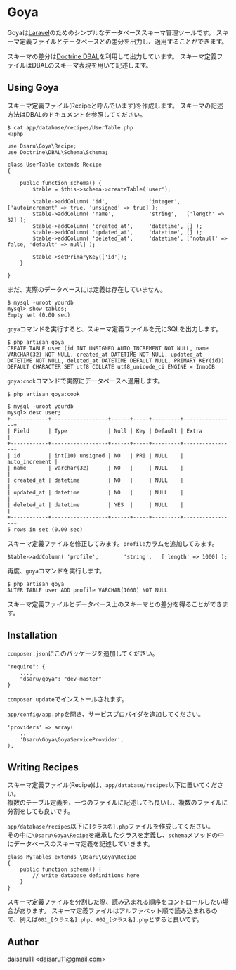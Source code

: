 # Goya #

Goyaは[Laravel](http://laravel.com/)のためのシンプルなデータベーススキーマ管理ツールです。
スキーマ定義ファイルとデータベースとの差分を出力し、適用することができます。

スキーマの差分は[Doctrine DBAL](http://www.doctrine-project.org/projects/dbal.html)を利用して出力しています。
スキーマ定義ファイルはDBALのスキーマ表現を用いて記述します。

## Using Goya ##

スキーマ定義ファイル(Recipeと呼んでいます)を作成します。
スキーマの記述方法はDBALのドキュメントを参照してください。

	$ cat app/database/recipes/UserTable.php
	<?php
	
	use Dsaru\Goya\Recipe;
	use Doctrine\DBAL\Schema\Schema;
	
	class UserTable extends Recipe
	{
	
		public function schema() {
			$table = $this->schema->createTable('user');
	
			$table->addColumn( 'id',             'integer',  ['autoincrement' => true, 'unsigned' => true] );
			$table->addColumn( 'name',           'string',   ['length' => 32] );
			$table->addColumn( 'created_at',     'datetime', [] );
			$table->addColumn( 'updated_at',     'datetime', [] );
			$table->addColumn( 'deleted_at',     'datetime', ['notnull' => false, 'default' => null] );
	
			$table->setPrimaryKey(['id']);
		}
	
	}
	
まだ、実際のデータベースには定義は存在していません。

	$ mysql -uroot yourdb 
	mysql> show tables;
	Empty set (0.00 sec)
	
`goya`コマンドを実行すると、スキーマ定義ファイルを元にSQLを出力します。

	$ php artisan goya
	CREATE TABLE user (id INT UNSIGNED AUTO_INCREMENT NOT NULL, name VARCHAR(32) NOT NULL, created_at DATETIME NOT NULL, updated_at DATETIME NOT NULL, deleted_at DATETIME DEFAULT NULL, PRIMARY KEY(id)) DEFAULT CHARACTER SET utf8 COLLATE utf8_unicode_ci ENGINE = InnoDB

`goya:cook`コマンドで実際にデータベースへ適用します。

	$ php artisan goya:cook

	$ mysql -uroot yourdb 
	mysql> desc user;
	+------------+------------------+------+-----+---------+----------------+
	| Field      | Type             | Null | Key | Default | Extra          |
	+------------+------------------+------+-----+---------+----------------+
	| id         | int(10) unsigned | NO   | PRI | NULL    | auto_increment |
	| name       | varchar(32)      | NO   |     | NULL    |                |
	| created_at | datetime         | NO   |     | NULL    |                |
	| updated_at | datetime         | NO   |     | NULL    |                |
	| deleted_at | datetime         | YES  |     | NULL    |                |
	+------------+------------------+------+-----+---------+----------------+
	5 rows in set (0.00 sec)
	

スキーマ定義ファイルを修正してみます。`profile`カラムを追加してみます。


	$table->addColumn( 'profile',        'string',   ['length' => 1000] );

再度、`goya`コマンドを実行します。

	$ php artisan goya
	ALTER TABLE user ADD profile VARCHAR(1000) NOT NULL
	
スキーマ定義ファイルとデータベース上のスキーマとの差分を得ることができます。

## Installation ##

`composer.json`にこのパッケージを追加してください。

    "require": {
        ...,
        "dsaru/goya": "dev-master"
    }
    
`composer update`でインストールされます。

`app/config/app.php`を開き、サービスプロバイダを追加してください。  
	
	'providers' => array(
	 	..
		'Dsaru\Goya\GoyaServiceProvider', 
	),


## Writing Recipes ##

スキーマ定義ファイル(Recipe)は、`app/database/recipes`以下に置いてください。  
複数のテーブル定義を、一つのファイルに記述しても良いし、複数のファイルに分割をしても良いです。

`app/database/recipes`以下に`[クラス名].php`ファイルを作成してください。  
その中に`\Dsaru\Goya\Recipe`を継承したクラスを定義し、`schema`メソッドの中にデータベースのスキーマ定義を記述していきます。


	class MyTables extends \Dsaru\Goya\Recipe
	{
		public function schema() {
			// write database definitions here
		}
	}
	

スキーマ定義ファイルを分割した際、読み込まれる順序をコントロールしたい場合があります。
スキーマ定義ファイルはアルファベット順で読み込まれるので、例えば`001_[クラス名].php`、`002_[クラス名].php`とすると良いです。

## Author ##

daisaru11 <<daisaru11@gmail.com>>
